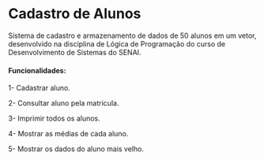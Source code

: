 # Cadastro de Alunos

Sistema de cadastro e armazenamento de dados de 50 alunos em um vetor, desenvolvido na disciplina de Lógica de Programação do curso de Desenvolvimento de Sistemas do SENAI.

#### Funcionalidades:
1- Cadastrar aluno.

2- Consultar aluno pela matricula.

3- Imprimir todos os alunos.

4- Mostrar as médias de cada aluno.

5- Mostrar os dados do aluno mais velho.

